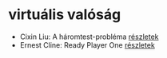 # virtuális valóság

- Cixin Liu: A háromtest-probléma [részletek](_details/Cixin%20Liu.md#id_1451)
- Ernest Cline: Ready Player One [részletek](_details/Ernest%20Cline.md#id_1275)